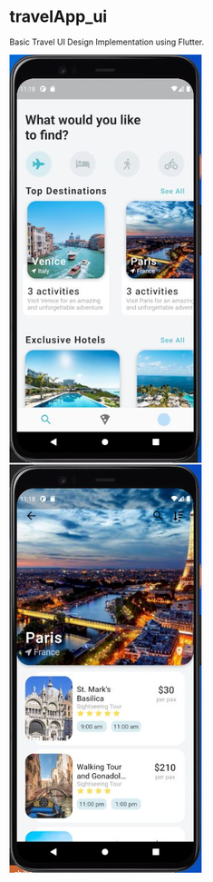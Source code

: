 # travelApp_ui

Basic Travel UI Design Implementation using Flutter.

![Alt text](/p1.JPG?raw=true "Main Screen")
![Alt text](/p2.JPG?raw=true "Main Screen")
